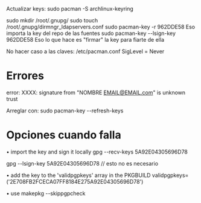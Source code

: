 Actualizar keys:
sudo pacman -S archlinux-keyring


sudo mkdir /root/.gnupg/
sudo touch /root/.gnupg/dirmngr_ldapservers.conf
sudo pacman-key -r 962DDE58
  Eso importa la key del repo de las fuentes
sudo pacman-key --lsign-key 962DDE58
  Eso lo que hace es "firmar" la key para fiarte de ella



No hacer caso a las claves:
/etc/pacman.conf
SigLevel = Never


# Errores
error: XXXX: signature from "NOMBRE <EMAIL@EMAIL.com>" is unknown trust

Arreglar con:
sudo pacman-key --refresh-keys


# Opciones cuando falla
• import the key and sign it locally
gpg --recv-keys 5A92E04305696D78

gpg --lsign-key 5A92E04305696D78 // esto no es necesario

• add the key to the 'validpgpkeys' array in the PKGBUILD
validpgpkeys=('2E708FB2FCECA07FF8184E275A92E04305696D78')

• use makepkg --skippgpcheck


